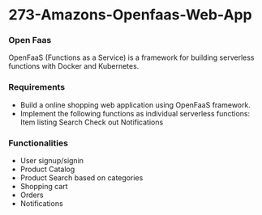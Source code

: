 # 273-Amazons-Openfaas-Web-App

### Open Faas
OpenFaaS (Functions as a Service) is a framework for building serverless functions with Docker and Kubernetes.

### Requirements
- Build a online shopping web application using OpenFaaS framework.
- Implement the following functions as individual serverless functions:
  Item listing
  Search
  Check out
  Notifications
  
### Functionalities
- User signup/signin
- Product Catalog
- Product Search based on categories
- Shopping cart
- Orders
- Notifications
